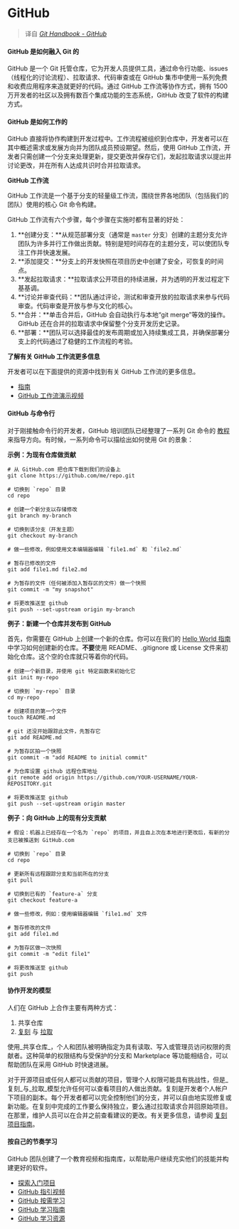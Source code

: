 # GitHub

> 译自 [_Git Handbook - GitHub_](https://guides.github.com/introduction/git-handbook/#github)

#### GitHub 是如何融入 Git 的

GitHub 是一个 Git 托管仓库，它为开发人员提供工具，通过命令行功能、issues（线程化的讨论流程）、拉取请求、代码审查或在 GitHub 集市中使用一系列免费和收费应用程序来造就更好的代码。通过 GitHub 工作流等协作方式，拥有 1500 万开发者的社区以及拥有数百个集成功能的生态系统，GitHub 改变了软件的构建方式。

#### GitHub 是如何工作的

GitHub 直接将协作构建到开发过程中。工作流程被组织到仓库中，开发者可以在其中概述需求或发展方向并为团队成员预设期望。然后，使用 GitHub 工作流，开发者只需创建一个分支来处理更新，提交更改并保存它们，发起拉取请求以提出并讨论更改，并在所有人达成共识时合并拉取请求。

**GitHub 工作流**

GitHub 工作流是一个基于分支的轻量级工作流，围绕世界各地团队（包括我们的团队）使用的核心 Git 命令构建。

GitHub 工作流有六个步骤，每个步骤在实施时都有显著的好处：

1. **创建分支：**从规范部署分支（通常是 `master` 分支）创建的主题分支允许团队为许多并行工作做出贡献。特别是短时间存在的主题分支，可以使团队专注工作并快速发展。
2. **添加提交：**分支上的开发快照在项目历史中创建了安全，可恢复的时间点。
3. **发起拉取请求：**拉取请求公开项目的持续进展，并为透明的开发过程定下基基调。
4. **讨论并审查代码：**团队通过评论，测试和审查开放的拉取请求来参与代码审查。代码审查是开放与参与文化的核心。
5. **合并：**单击合并后，GitHub 会自动执行与本地“git merge”等效的操作。GitHub 还在合并的拉取请求中保留整个分支开发历史记录。
6. **部署：**团队可以选择最佳的发布周期或加入持续集成工具，并确保部署分支上的代码通过了稳健的工作流程的考验。

**了解有关 GitHub 工作流更多信息**

开发者可以在下面提供的资源中找到有关 GitHub 工作流的更多信息。

* [指南](https://itechub.gitbook.io/github-guides-zhcn/github-flow/intro)
* [GitHub 工作流演示视频](https://www.youtube.com/watch?v=47E-jcuQz5c&index=1&list=PLg7s6cbtAD17Gw5u8644bgKhgRLiJXdX4)

#### GitHub 与命令行

对于刚接触命令行的开发者，GitHub 培训团队已经整理了一系列 Git 命令的 [教程](https://help.github.com/articles/git-and-github-learning-resources/) 来指导方向。有时候，一系列命令可以描绘出如何使用 Git 的景象：

**示例：为现有仓库做贡献**

```text
# 从 GitHub.com 把仓库下载到我们的设备上
git clone https://github.com/me/repo.git

# 切换到 `repo` 目录
cd repo

# 创建一个新分支以存储修改
git branch my-branch

# 切换到该分支（开发主题）
git checkout my-branch

# 做一些修改，例如使用文本编辑器编辑 `file1.md` 和 `file2.md`

# 暂存已修改的文件
git add file1.md file2.md

# 为暂存的文件（任何被添加入暂存区的文件）做一个快照
git commit -m "my snapshot"

# 将更改推送至 github
git push --set-upstream origin my-branch
```

**例子：新建一个仓库并发布到 GitHub**

首先，你需要在 GitHub 上创建一个新的仓库。你可以在我们的 [Hello World 指南](http://itechub.gitbook.io/github-guides-zhcn/hello-world/create-a-repository) 中学习如何创建新的仓库。**不要**使用 README、.gitignore 或 License 文件来初始化仓库。这个空的仓库就只等着你的代码。

```text
# 创建一个新目录，并使用 git 特定函数来初始化它
git init my-repo

# 切换到 `my-repo` 目录
cd my-repo

# 创建项目的第一个文件
touch README.md

# git 还没开始跟踪此文件，先暂存它
git add README.md

# 为暂存区拍一个快照
git commit -m "add README to initial commit"

# 为仓库设置 github 远程仓库地址
git remote add origin https://github.com/YOUR-USERNAME/YOUR-REPOSITORY.git

# 将更改推送至 github
git push --set-upstream origin master
```

**例子：向 GitHub 上的现有分支贡献**

```text
# 假设：机器上已经存在一个名为 `repo` 的项目，并且自上次在本地进行更改后，有新的分支已被推送到 GitHub.com

# 切换到 `repo` 目录
cd repo

# 更新所有远程跟踪分支和当前所在的分支
git pull

# 切换到已有的 `feature-a` 分支
git checkout feature-a

# 做一些修改，例如：使用编辑器编辑 `file1.md` 文件

# 暂存修改的文件
git add file1.md

# 为暂存区做一次快照
git commit -m "edit file1"

# 将更改推送至 github
git push
```

#### 协作开发的模型

人们在 GitHub 上合作主要有两种方式：

1. 共享仓库
2. [复刻](https://help.github.com/en/articles/about-forks) 与 [拉取](https://help.github.com/en/articles/about-pull-requests)

使用_共享仓库_，个人和团队被明确指定为具有读取、写入或管理员访问权限的贡献者。这种简单的权限结构与受保护的分支和 Marketplace 等功能相结合，可以帮助团队在采用 GitHub 时快速进展。

对于开源项目或任何人都可以贡献的项目，管理个人权限可能具有挑战性，但是_复刻_与_拉取_模型允许任何可以查看项目的人做出贡献。复刻是开发者个人帐户下项目的副本。每个开发者都可以完全控制他们的分支，并可以自由地实现修复或新功能。在复刻中完成的工作要么保持独立，要么通过拉取请求合并回原始项目。在那里，维护人员可以在合并之前查看建议的更改。有关更多信息，请参阅 [复刻项目指南](http://itechub.gitbook.io/github-guides-zhcn/forking-projects/intro)。

#### 按自己的节奏学习

GitHub 团队创建了一个教育视频和指南库，以帮助用户继续充实他们的技能并构建更好的软件。

* [探索入门项目](https://github.com/showcases/great-for-new-contributors)
* [GitHub 指引视频](https://youtube.com/githubguides)
* [GitHub 按需学习](https://services.github.com/on-demand/)
* [GitHub 学习指南](https://guides.github.com/)
* [GitHub 学习资源](https://services.github.com/resources/)

